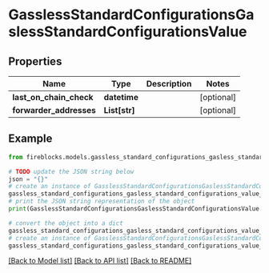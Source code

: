 # GasslessStandardConfigurationsGaslessStandardConfigurationsValue


## Properties

Name | Type | Description | Notes
------------ | ------------- | ------------- | -------------
**last_on_chain_check** | **datetime** |  | [optional] 
**forwarder_addresses** | **List[str]** |  | [optional] 

## Example

```python
from fireblocks.models.gassless_standard_configurations_gasless_standard_configurations_value import GasslessStandardConfigurationsGaslessStandardConfigurationsValue

# TODO update the JSON string below
json = "{}"
# create an instance of GasslessStandardConfigurationsGaslessStandardConfigurationsValue from a JSON string
gassless_standard_configurations_gasless_standard_configurations_value_instance = GasslessStandardConfigurationsGaslessStandardConfigurationsValue.from_json(json)
# print the JSON string representation of the object
print(GasslessStandardConfigurationsGaslessStandardConfigurationsValue.to_json())

# convert the object into a dict
gassless_standard_configurations_gasless_standard_configurations_value_dict = gassless_standard_configurations_gasless_standard_configurations_value_instance.to_dict()
# create an instance of GasslessStandardConfigurationsGaslessStandardConfigurationsValue from a dict
gassless_standard_configurations_gasless_standard_configurations_value_from_dict = GasslessStandardConfigurationsGaslessStandardConfigurationsValue.from_dict(gassless_standard_configurations_gasless_standard_configurations_value_dict)
```
[[Back to Model list]](../README.md#documentation-for-models) [[Back to API list]](../README.md#documentation-for-api-endpoints) [[Back to README]](../README.md)


